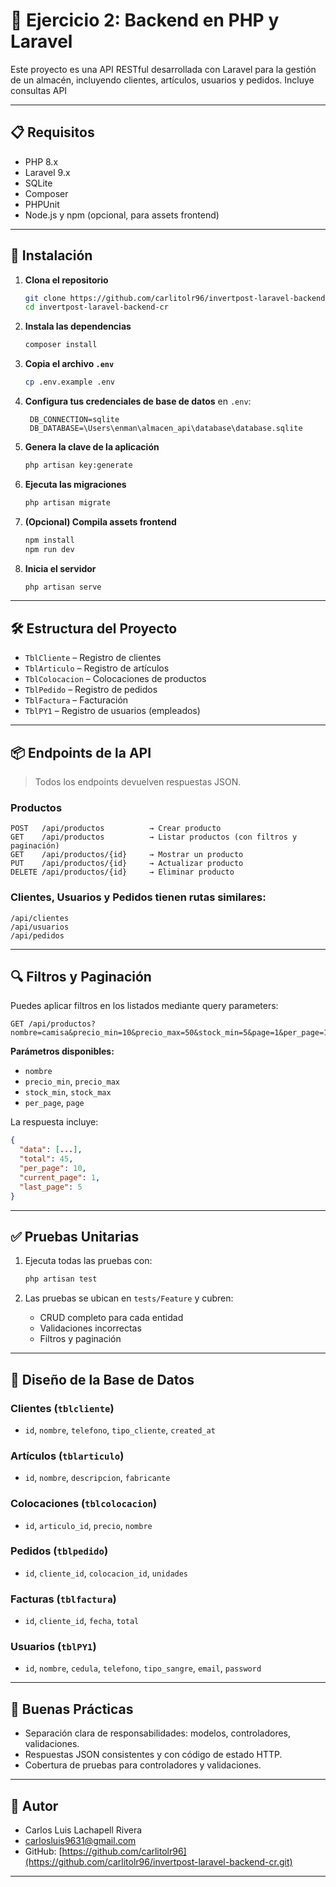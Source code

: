 # 🧪 Ejercicio 2: Backend en PHP y Laravel

Este proyecto es una API RESTful desarrollada con Laravel para la gestión de un almacén, incluyendo clientes, artículos, usuarios y pedidos. Incluye consultas API 

---

## 📋 Requisitos

- PHP 8.x  
- Laravel 9.x  
- SQLite
- Composer  
- PHPUnit  
- Node.js y npm (opcional, para assets frontend)

---

## 🚀 Instalación

1. **Clona el repositorio**
   ```bash
   git clone https://github.com/carlitolr96/invertpost-laravel-backend-cr.git
   cd invertpost-laravel-backend-cr
   ```

2. **Instala las dependencias**
   ```bash
   composer install
   ```

3. **Copia el archivo `.env`**
   ```bash
   cp .env.example .env
   ```

4. **Configura tus credenciales de base de datos** en `.env`:
   ```dotenv
    DB_CONNECTION=sqlite
    DB_DATABASE=\Users\enman\almacen_api\database\database.sqlite
   ```

5. **Genera la clave de la aplicación**
   ```bash
   php artisan key:generate
   ```

6. **Ejecuta las migraciones**
   ```bash
   php artisan migrate
   ```

7. **(Opcional) Compila assets frontend**
   ```bash
   npm install
   npm run dev
   ```

8. **Inicia el servidor**
   ```bash
   php artisan serve
   ```

---

## 🛠 Estructura del Proyecto

- `TblCliente` – Registro de clientes  
- `TblArticulo` – Registro de artículos  
- `TblColocacion` – Colocaciones de productos  
- `TblPedido` – Registro de pedidos  
- `TblFactura` – Facturación  
- `TblPY1` – Registro de usuarios (empleados)

---

## 📦 Endpoints de la API

> Todos los endpoints devuelven respuestas JSON.

### Productos
```
POST   /api/productos          → Crear producto  
GET    /api/productos          → Listar productos (con filtros y paginación)  
GET    /api/productos/{id}     → Mostrar un producto  
PUT    /api/productos/{id}     → Actualizar producto  
DELETE /api/productos/{id}     → Eliminar producto
```

### Clientes, Usuarios y Pedidos tienen rutas similares:
```
/api/clientes
/api/usuarios
/api/pedidos
```

---

## 🔍 Filtros y Paginación

Puedes aplicar filtros en los listados mediante query parameters:

```http
GET /api/productos?nombre=camisa&precio_min=10&precio_max=50&stock_min=5&page=1&per_page=10
```

**Parámetros disponibles:**
- `nombre`
- `precio_min`, `precio_max`
- `stock_min`, `stock_max`
- `per_page`, `page`

La respuesta incluye:
```json
{
  "data": [...],
  "total": 45,
  "per_page": 10,
  "current_page": 1,
  "last_page": 5
}
```

---

## ✅ Pruebas Unitarias

1. Ejecuta todas las pruebas con:
   ```bash
   php artisan test
   ```

2. Las pruebas se ubican en `tests/Feature` y cubren:
   - CRUD completo para cada entidad
   - Validaciones incorrectas
   - Filtros y paginación

---

## 🧩 Diseño de la Base de Datos

### Clientes (`tblcliente`)
- `id`, `nombre`, `telefono`, `tipo_cliente`, `created_at`

### Artículos (`tblarticulo`)
- `id`, `nombre`, `descripcion`, `fabricante`

### Colocaciones (`tblcolocacion`)
- `id`, `articulo_id`, `precio`, `nombre`

### Pedidos (`tblpedido`)
- `id`, `cliente_id`, `colocacion_id`, `unidades`

### Facturas (`tblfactura`)
- `id`, `cliente_id`, `fecha`, `total`

### Usuarios (`tblPY1`)
- `id`, `nombre`, `cedula`, `telefono`, `tipo_sangre`, `email`, `password`

---

## 🧠 Buenas Prácticas

- Separación clara de responsabilidades: modelos, controladores, validaciones.
- Respuestas JSON consistentes y con código de estado HTTP.
- Cobertura de pruebas para controladores y validaciones.

---

## 📌 Autor

- Carlos Luis Lachapell Rivera
- carlosluis9631@gmail.com
- GitHub: [https://github.com/carlitolr96](https://github.com/carlitolr96/invertpost-laravel-backend-cr.git)

---